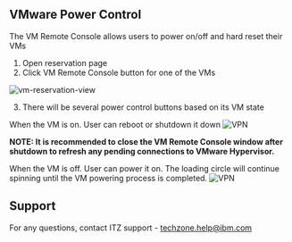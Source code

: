 ## VMware Power Control

The VM Remote Console allows users to power on/off and hard reset their VMs

1. Open reservation page
2. Click VM Remote Console button for one of the VMs

![vm-reservation-view](https://github.com/IBM/itz-support-public/blob/main/IBM-Technology-Zone/IBM-Technology-Zone-Runbooks/Images/vm-reservation-view.png)

3. There will be several power control buttons based on its VM state

When the VM is on. User can reboot or shutdown it down
![VPN](https://github.com/IBM/itz-support-public/blob/main/IBM-Technology-Zone/IBM-Technology-Zone-Runbooks/Images/vm-status-on.png)

**NOTE: It is recommended to close the VM Remote Console window after shutdown to refresh any pending connections to VMware Hypervisor.**

When the VM is off. User can power it on. The loading circle will continue spinning until the VM powering process is completed.
![VPN](https://github.com/IBM/itz-support-public/blob/main/IBM-Technology-Zone/IBM-Technology-Zone-Runbooks/Images/vm-status-off.png)


## Support
For any questions, contact ITZ support - techzone.help@ibm.com
